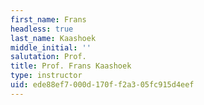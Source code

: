 ```yaml
---
first_name: Frans
headless: true
last_name: Kaashoek
middle_initial: ''
salutation: Prof.
title: Prof. Frans Kaashoek
type: instructor
uid: ede88ef7-000d-170f-f2a3-05fc915d4eef
---
```

